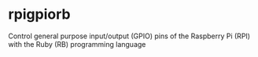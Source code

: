 rpigpiorb
=========

Control general purpose input/output (GPIO) pins of the Raspberry Pi (RPI) with
the Ruby (RB) programming language
